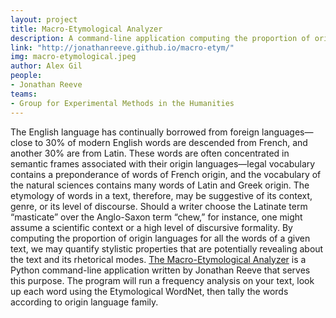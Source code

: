 ```yaml
---
layout: project
title: Macro-Etymological Analyzer
description: A command-line application computing the proportion of origin languages for all the words of a given text, helping quantify stylistic properties that are potentially revealing about the text and its rhetorical modes.
link: "http://jonathanreeve.github.io/macro-etym/"
img: macro-etymological.jpeg
author: Alex Gil
people:
- Jonathan Reeve
teams:
- Group for Experimental Methods in the Humanities
---
```


The English language has continually borrowed from foreign languages—close to 30% of modern English words are descended from French, and another 30% are from Latin. These words are often concentrated in semantic frames associated with their origin languages—legal vocabulary contains a preponderance of words of French origin, and the vocabulary of the natural sciences contains many words of Latin and Greek origin. The etymology of words in a text, therefore, may be suggestive of its context, genre, or its level of discourse. Should a writer choose the Latinate term “masticate” over the Anglo-Saxon term “chew,” for instance, one might assume a scientific context or a high level of discursive formality. By computing the proportion of origin languages for all the words of a given text, we may quantify stylistic properties that are potentially revealing about the text and its rhetorical modes. [The Macro-Etymological Analyzer](http://jonathanreeve.github.io/macro-etym/) is a Python command-line application written by Jonathan Reeve that serves this purpose. The program will run a frequency analysis on your text, look up each word using the Etymological WordNet, then tally the words according to origin language family.
